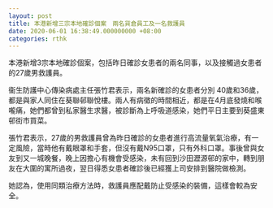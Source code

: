 ```yaml
---
layout: post
title: 本港新增三宗本地確診個案　兩名貨倉員工及一名救護員
date: 2020-06-01 16:38:49.000000000 +08:00
categories: rthk
---
```


本港新增3宗本地確診個案，包括昨日確診女患者的兩名同事，以及接觸過女患者的27歲男救護員。

衞生防護中心傳染病處主任張竹君表示，兩名新確診的女患者分別 40歲和36歲，都是與家人同住在葵聯邨聯悅樓。兩人有病徵的時間相近，都是在4月底發燒和喉嚨痛，她們都曾到私家醫生求醫，被診斷為上呼吸道感染，她們平日主要到葵盛東邨街市買菜。

張竹君表示，27歲的男救護員曾為昨日確診的女患者進行高流量氧氣治療，有一定風險，當時他有戴眼罩和手套，但沒有戴N95口罩，只有外科口罩。事後曾與女友到又一城晚餐，晚上因擔心有機會受感染，未有回到沙田瀝源邨的家中，轉到朋友在大圍的寓所過夜，翌日得悉女患者確診後已經獲上司安排到醫院做檢測。

她認為，使用同類治療方法時，救護員應配戴防止受感染的裝備，這樣會較為安全。
